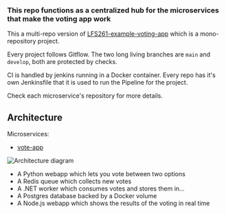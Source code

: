 ### This repo functions as a centralized hub for the microservices that make the voting app work
This a multi-repo version of [LFS261-example-voting-app](https://github.com/pipilacha/LFS261-example-voting-app) which is a mono-repository project.

Every project follows Gitflow. The two long living branches are `main` and `develop`, both are protected by checks.

CI is handled by jenkins running in a Docker container. Every repo has it's own Jenkinsfile that it is used to run the Pipeline for the project.

Check each microservice's repository for more details.

Architecture
-----
Microservices:
- [vote-app](https://github.com/pipilacha/vote-app)

![Architecture diagram](https://github.com/pipilacha/LFS261-example-voting-app/blob/master/architecture.png)

* A Python webapp which lets you vote between two options
* A Redis queue which collects new votes
* A .NET worker which consumes votes and stores them in…
* A Postgres database backed by a Docker volume
* A Node.js webapp which shows the results of the voting in real time
